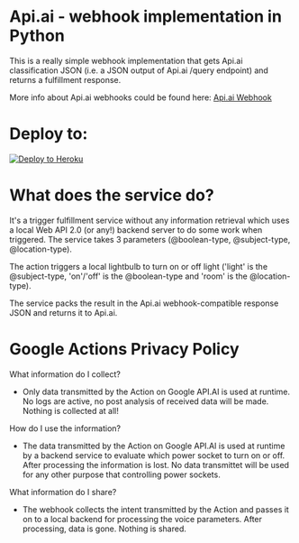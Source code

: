 # Api.ai - webhook implementation in Python

This is a really simple webhook implementation that gets Api.ai classification JSON (i.e. a JSON output of Api.ai /query endpoint) and returns a fulfillment response.

More info about Api.ai webhooks could be found here:
[Api.ai Webhook](https://docs.api.ai/docs/webhook)

# Deploy to:
[![Deploy to Heroku](https://www.herokucdn.com/deploy/button.svg)](https://heroku.com/deploy)

# What does the service do?
It's a trigger fulfillment service without any information retrieval which uses a local Web API 2.0 (or any!) backend server to do some work when triggered.
The service takes 3 parameters (@boolean-type, @subject-type, @location-type).

The action triggers a local lightbulb to turn on or off light ('light' is the @subject-type, 'on'/'off' is the @boolean-type and 'room' is the @location-type).

The service packs the result in the Api.ai webhook-compatible response JSON and returns it to Api.ai.

# Google Actions Privacy Policy
What information do I collect?
- Only data transmitted by the Action on Google API.AI is used at runtime. No logs are active, no post analysis of received data will be made. Nothing is collected at all!

How do I use the information?
- The data transmitted by the Action on Google API.AI is used at runtime by a backend service to evaluate which power socket to turn on or off. After processing the information is lost. No data transmittet will be used for any other purpose that controlling power sockets.

What information do I share?
- The webhook collects the intent transmitted by the Action and passes it on to a local backend for processing the voice parameters. After processing, data is gone. Nothing is shared.
